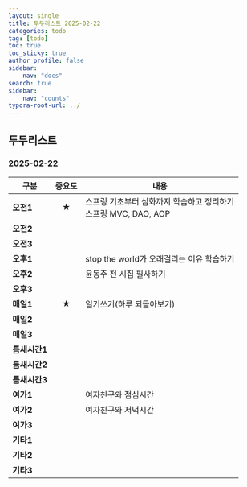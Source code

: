 ```yaml
---
layout: single
title: 투두리스트 2025-02-22
categories: todo
tag: [todo]
toc: true
toc_sticky: true
author_profile: false
sidebar:
    nav: "docs"
search: true
sidebar:
    nav: "counts"
typora-root-url: ../
---
```


## 투두리스트

### 2025-02-22

| 구분          | 중요도 | 내용   |
| ------------- | :----: | ------ |
| **오전1**     |   ★   | 스프링 기초부터 심화까지 학습하고 정리하기<br />스프링 MVC, DAO, AOP |
| **오전2**     |        |  |
| **오전3**     |        |        |
| **오후1**     |  | stop the world가 오래걸리는 이유 학습하기 |
| **오후2**     |        | 윤동주 전 시집 필사하기 |
| **오후3**     |        |        |
| **매일1**     | ★   | 일기쓰기(하루 되돌아보기) |
| **매일2**     |        |        |
| **매일3**     |        |        |
| **틈새시간1** |  |  |
| **틈새시간2** |        |        |
| **틈새시간3** |        |        |
| **여가1**     |  | 여자친구와 점심시간 |
| **여가2**     |        | 여자친구와 저녁시간 |
| **여가3**     |        |        |
| **기타1**     |        |        |
| **기타2**     |        |        |
| **기타3**     |        |        |

